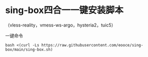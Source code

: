 # sing-box四合一一键安装脚本
（vless-reality，vmess-ws-argo，hysteria2，tuic5）

一键命令

```
bash <(curl -Ls https://raw.githubusercontent.com/eooce/sing-box/main/sing-box.sh)
```
